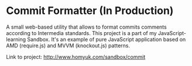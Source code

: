 Commit Formatter (In Production)
===============

A small web-based utility that allows to format commits comments according to Intermedia standards.
This project is a part of my JavaScript-learning Sandbox. It's an example of pure JavaScript application based on AMD (require.js) and MVVM (knockout.js) patterns.

Link to project: http://www.homyuk.com/sandbox/commit